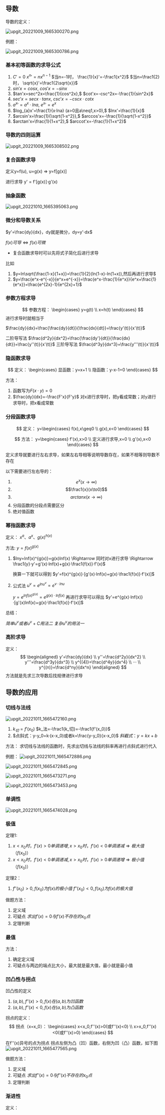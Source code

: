 ## 导数

导数的定义：

![upgit_20221009_1665300270.png](https://raw.githubusercontent.com/elfecho/upgit-pic/master/2022/10/upgit_20221009_1665300270.png)



例题：

![upgit_20221009_1665300786.png](https://raw.githubusercontent.com/elfecho/upgit-pic/master/2022/10/upgit_20221009_1665300786.png)

### 基本初等函数的求导公式

1. $C'=0$
    ${x^{n}}' = nx^{n-1}$
	$当n=-1时， \frac{1}{x}'=-\frac1{x^2}$
	$当n=\frac1{2}时， \sqrt{x}'=\frac1{2\sqrt{x}}$
2. $sin'x=cosx,$      $cos'x=-sinx$
3. $tan'x=sec^2x=\frac{1}{cos^2x},$      $cot'x=-csc^2x=-\frac{1}{sin^2x}$
4. $sec'x=secx·tanx,$    $csc'x=-cscx·cotx$
5. ${a^x}'=a^x·lna,$      ${e^x}'=e^x$
6. $log_{a}x'=\frac{1}{x·lna}  (a>0且a\neq1,x>0),$      $lnx'=\frac{1}{x}$
7. $arcsin'x=\frac{1}{\sqrt{1-x^2}},$      $arccos'x=-\frac{1}{\sqrt{1-x^2}}$
8. $arctan'x=\frac{1}{1+x^2},$       $arccot'x=-\frac{1}{1+x^2}$


### 导数的四则运算

![upgit_20221009_1665308502.png](https://raw.githubusercontent.com/elfecho/upgit-pic/master/2022/10/upgit_20221009_1665308502.png)


### 复合函数求导

定义y=f(u), u=g(x)  =>  y=f[g(x)]

进行求导 y' = f'[g(x)]·g'(x)

### 抽象函数

![upgit_20221010_1665395063.png](https://raw.githubusercontent.com/elfecho/upgit-pic/master/2022/10/upgit_20221010_1665395063.png)


### 微分和导数关系

$y'=\frac{dy}{dx}，dy就是微分，dy=y'·dx$

$f(x)可导\Leftrightarrow f(x)可微$

- 复合函数求导时可以先将式子简化后进行求导

比如
1. $y=ln\sqrt{\frac{1-x}{1+x}}=\frac{1}{2}(ln(1-x)-ln(1+x)),然后再进行求导$
2. $y=\frac{e^x-e^{-x}}{e^x+e^{-x}}=\frac{e^x-\frac{1}{e^x}}{e^x+\frac{1}{e^x}}=\frac{e^{2x}-1}{e^{2x}+1}$


### 参数方程求导

$$
参数方程： \begin{cases} y=g(t) 
\\ x=h(t) \end{cases}
$$
进行求导时就相当于

$\frac{dy}{dx}=\frac{\frac{dy}{dt}}{\frac{dx}{dt}}=\frac{y'(t)}{x'(t)}$

二阶导写法 $\frac{d^2y}{dx^2}=\frac{\frac{dy'}{dt}}{\frac{dx}{dt}}=\frac{y''(t)}{x'(t)}$
三阶导写法 $\frac{d^3y}{dx^3}=\frac{y'''(t)}{x'(t)}$

### 隐函数求导

$$
定义： \begin{cases} 显函数：y=x+1  
\\ 隐函数：y-x-1=0  \end{cases}
$$


方法：
1. 函数写为$F(x·y)=0$
2. $\frac{dy}{dx}=-\frac{F'x}{F'y}$ 对x进行求导时，把y看成常数；对y进行求导时，把x看成常数

### 分段函数求导

$$
定义： y=\begin{cases} f(x),x\geq0  
\\ g(x),x<0  \end{cases}
$$

$$
方法： y=\begin{cases} f'(x),x>0  
\\ 定义进行求导,x=0
\\ g'(x),x<0 \end{cases}
$$

定义求导就要进行左右求导，如果左右导相等说明导数存在，如果不相等则导数不存在

以下需要进行左右导的：
1. $$e^x(x\to∞)$$
2. $$\frac1{x}(x\to0)$$
3. $$arctanx(x\to∞)$$
4. 分段函数的分段点需要区分
5. 绝对值函数

### 幂指函数求导

定义： $x^a、a^x、g(x)^{h(x)}$

方法: $y=f(x)^{g(x)}$

1. $lny=lnf(x)^{g(x)}=g(x)lnf(x) \Rightarrow 同时对x进行求导 \Rightarrow \frac1{y}·y'=g'(x)·lnf(x)+g(x)·\frac1{f(x)}·f'(x)$

	换算一下就可以得到
	$y'=f(x)^{g(x)}·[g'(x)·lnf(x)+g(x)·\frac1{f(x)}·f'(x)]$

2. 公式法 $u^v=e^{lnu^v}=e^{v·lnu}$

	$y=e^{lnf(x)^{g(x)}}=e^{g(x)·lnf(x)}$
	再进行求导可以得出
	$y'=e^{g(x)·lnf(x)}·[g'(x)lnf(x)+g(x)·\frac1{f(x)}·f'(x)]$

总结：

$简单u^v或者u^v+C用法二$
$复杂u^v的用法一$

### 高阶求导

定义：
$$
\begin{aligned}
y'=\frac{dy}{dx}
\\ y''=\frac{d^2y}{dx^2}
\\ y'''=\frac{d^3y}{dx^3}
\\ y^{(4)}=\frac{d^4y}{dx^4}
\\ ···
\\ y^{(n)}=\frac{d^ny}{dx^n}
\end{aligned}
$$
方法就是先求三次导数后找规律进行求导

## 导数的应用

### 切线与法线

![upgit_20221011_1665472160.png](https://raw.githubusercontent.com/elfecho/upgit-pic/master/2022/10/upgit_20221011_1665472160.png)

1. $k_切=f'(x_0)$
	 $k_法=-\frac1{k_切}=-\frac1{f'(x_0)}$
2. $点斜式：y-y_0=k·(x-x_0)或者k=\frac{y-y_0}{x-x_0}$
	$斜截式：y=kx+b$

方法：
求切线与法线的函数时，先求出切线与法线的斜率再进行点斜式进行代入

例题：
![upgit_20221011_1665472886.png](https://raw.githubusercontent.com/elfecho/upgit-pic/master/2022/10/upgit_20221011_1665472886.png)

![upgit_20221011_1665472845.png](https://raw.githubusercontent.com/elfecho/upgit-pic/master/2022/10/upgit_20221011_1665472845.png)

![upgit_20221011_1665473271.png](https://raw.githubusercontent.com/elfecho/upgit-pic/master/2022/10/upgit_20221011_1665473271.png)

![upgit_20221011_1665473453.png](https://raw.githubusercontent.com/elfecho/upgit-pic/master/2022/10/upgit_20221011_1665473453.png)


### 单调性

![upgit_20221011_1665474028.png](https://raw.githubusercontent.com/elfecho/upgit-pic/master/2022/10/upgit_20221011_1665474028.png)

### 极值

定理1:
1. $x<x_0时，f'(x)>0 单调递增,x>x_0时，f'(x)<0 单调递减 \Rightarrow 极大值（f(x_0)）$
2. $x<x_0时，f'(x)<0 单调递减,x>x_0时，f'(x)>0 单调递增 \Rightarrow 极小值（f(x_0)）$

定理2：
1. $f''(x_0)>0,f(x_0)为f(x)的极小值$
	$f''(x_0)<0,f(x_0)为f(x)的极大值$

做题方法：
1. 定义域
2. 可疑点 $求出f'(x)=0 与f'(x)不存在 的x_0点$
3. 定理判断


### 最值

方法：
1. 确定定义域
2. 可疑点与两边的端点比大小，最大就是最大值，最小就是最小值


### 凹凸性与拐点

凹凸性的定义
1. $(a, b), f''(x)>0,f(x)在(a,b)为凹函数$
2. $(a, b), f''(x)<0,f(x)在(a,b)为凸函数$

拐点的定义：
$$
拐点（x=x_0）： \begin{cases} x<x_0,f''(x)>0(或f''(x)<0)
\\ x>x_0,f''(x)<0(或f''(x)>0) \end{cases}
$$

在f''(x)异号的点为拐点
拐点左侧为凸（凹）函数，右侧为凹（凸）函数，如下图
![upgit_20221011_1665477565.png](https://raw.githubusercontent.com/elfecho/upgit-pic/master/2022/10/upgit_20221011_1665477565.png)

做题方法：
1. 定义域
2. 可疑点 $求出f''(x)=0 与f''(x)不存在 的x_0点$
3. 定理判断


### 渐进性

定义：
